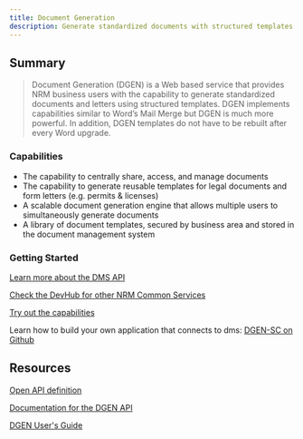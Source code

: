```yaml
---
title: Document Generation
description: Generate standardized documents with structured templates.
---
```


## Summary

> Document Generation (DGEN) is a Web based service that provides NRM business users with the capability to generate standardized documents and letters using structured templates. DGEN implements capabilities similar to Word’s Mail Merge but DGEN is much more powerful. In addition, DGEN templates do not have to be rebuilt after every Word upgrade.   

### Capabilities  

- The capability to centrally share, access, and manage documents
- The capability to generate reusable templates for legal documents and form letters (e.g. permits & licenses)  
- A scalable document generation engine that allows multiple users to simultaneously generate documents  
- A library of document templates, secured by business area and stored in the document management system

### Getting Started

[Learn more about the DMS API](https://www.github.com/bcgov/dgen-sc/readme.md)  

[Check the DevHub for other NRM Common Services](https://developer.gov.bc.ca)

[Try out the capabilities](https://dgen-sc.pathfinder.gov.bc.ca)

Learn how to build your own application that connects to dms: [DGEN-SC on Github](https://github.com/bcgov/dgen-sc)

## Resources

[Open API definition](https://apistore.nrs.gov.bc.ca/store/apis/info?provider=admin&version=v1&name=dgen-api)

[Documentation for the DGEN API](https://apps.nrs.gov.bc.ca/int/confluence/display/DO/dgen-api)  

[DGEN User's Guide](https://apps.nrs.gov.bc.ca/int/confluence/pages/viewpage.action?pageId=27066822)